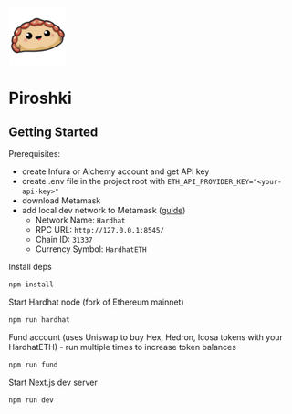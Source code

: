 <img src="./public/piroshki-logo.png" width="100" />

# Piroshki 

## Getting Started

Prerequisites:
- create Infura or Alchemy account and get API key
- create .env file in the project root with `ETH_API_PROVIDER_KEY="<your-api-key>"`
- download Metamask
- add local dev network to Metamask ([guide](https://medium.com/@kaishinaw/connecting-metamask-with-a-local-hardhat-network-7d8cea604dc6))
  - Network Name: `Hardhat`
  - RPC URL: `http://127.0.0.1:8545/`
  - Chain ID: `31337`
  - Currency Symbol: `HardhatETH`

Install deps

```bash
npm install
```

Start Hardhat node (fork of Ethereum mainnet)

```bash
npm run hardhat
```

Fund account (uses Uniswap to buy Hex, Hedron, Icosa tokens with your HardhatETH) - run multiple times to increase token balances

```bash
npm run fund
```

Start Next.js dev server

```bash
npm run dev
```

